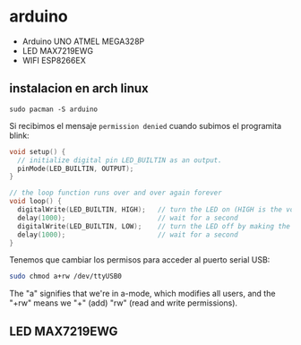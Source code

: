 # arduino

- Arduino UNO ATMEL MEGA328P
- LED MAX7219EWG
- WIFI ESP8266EX

## instalacion en arch linux

```
sudo pacman -S arduino
```


Si recibimos el mensaje `permission denied` cuando subimos el programita blink:

```cpp
void setup() {
  // initialize digital pin LED_BUILTIN as an output.
  pinMode(LED_BUILTIN, OUTPUT);
}

// the loop function runs over and over again forever
void loop() {
  digitalWrite(LED_BUILTIN, HIGH);   // turn the LED on (HIGH is the voltage level)
  delay(1000);                       // wait for a second
  digitalWrite(LED_BUILTIN, LOW);    // turn the LED off by making the voltage LOW
  delay(1000);                       // wait for a second
}
```

Tenemos que cambiar los permisos para acceder al puerto serial USB:

```bash
sudo chmod a+rw /dev/ttyUSB0
```
The "a" signifies that we're in a-mode, which modifies all users, and the "+rw" means we "+" (add) "rw" (read and write permissions).

## LED MAX7219EWG



